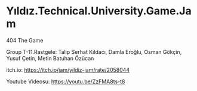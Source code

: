 # Yıldız.Technical.University.Game.Jam
404 The Game

Group T-11.Rastgele:
Talip Serhat Kıldacı,
Damla Eroğlu,
Osman Gökçin,
Yusuf Çetin,
Metin Batuhan Özücan 

itch.io: https://itch.io/jam/yildiz-jam/rate/2058044

Youtube Videosu: https://youtu.be/ZzFMA8ts-t8
